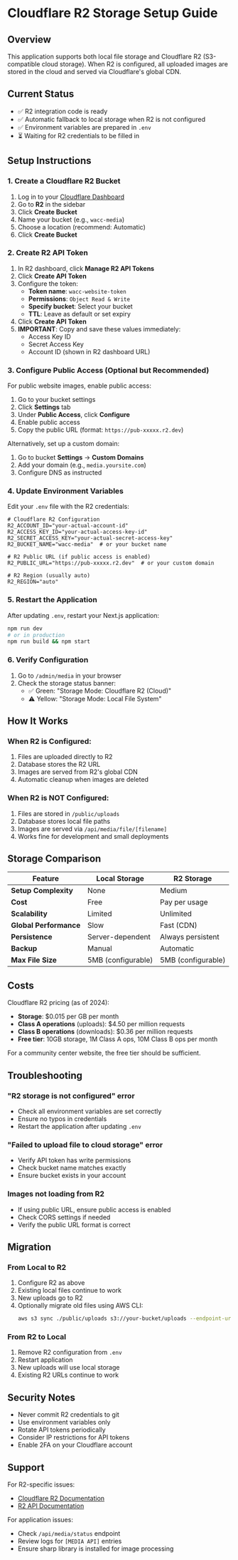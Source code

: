 # Cloudflare R2 Storage Setup Guide

## Overview
This application supports both local file storage and Cloudflare R2 (S3-compatible cloud storage). When R2 is configured, all uploaded images are stored in the cloud and served via Cloudflare's global CDN.

## Current Status
- ✅ R2 integration code is ready
- ✅ Automatic fallback to local storage when R2 is not configured
- ✅ Environment variables are prepared in `.env`
- ⏳ Waiting for R2 credentials to be filled in

## Setup Instructions

### 1. Create a Cloudflare R2 Bucket

1. Log in to your [Cloudflare Dashboard](https://dash.cloudflare.com/)
2. Go to **R2** in the sidebar
3. Click **Create Bucket**
4. Name your bucket (e.g., `wacc-media`)
5. Choose a location (recommend: Automatic)
6. Click **Create Bucket**

### 2. Create R2 API Token

1. In R2 dashboard, click **Manage R2 API Tokens**
2. Click **Create API Token**
3. Configure the token:
   - **Token name**: `wacc-website-token`
   - **Permissions**: `Object Read & Write`
   - **Specify bucket**: Select your bucket
   - **TTL**: Leave as default or set expiry
4. Click **Create API Token**
5. **IMPORTANT**: Copy and save these values immediately:
   - Access Key ID
   - Secret Access Key
   - Account ID (shown in R2 dashboard URL)

### 3. Configure Public Access (Optional but Recommended)

For public website images, enable public access:

1. Go to your bucket settings
2. Click **Settings** tab
3. Under **Public Access**, click **Configure**
4. Enable public access
5. Copy the public URL (format: `https://pub-xxxxx.r2.dev`)

Alternatively, set up a custom domain:
1. Go to bucket **Settings** → **Custom Domains**
2. Add your domain (e.g., `media.yoursite.com`)
3. Configure DNS as instructed

### 4. Update Environment Variables

Edit your `.env` file with the R2 credentials:

```env
# Cloudflare R2 Configuration
R2_ACCOUNT_ID="your-actual-account-id"
R2_ACCESS_KEY_ID="your-actual-access-key-id"
R2_SECRET_ACCESS_KEY="your-actual-secret-access-key"
R2_BUCKET_NAME="wacc-media"  # or your bucket name

# R2 Public URL (if public access is enabled)
R2_PUBLIC_URL="https://pub-xxxxx.r2.dev"  # or your custom domain

# R2 Region (usually auto)
R2_REGION="auto"
```

### 5. Restart the Application

After updating `.env`, restart your Next.js application:

```bash
npm run dev
# or in production
npm run build && npm start
```

### 6. Verify Configuration

1. Go to `/admin/media` in your browser
2. Check the storage status banner:
   - ✅ Green: "Storage Mode: Cloudflare R2 (Cloud)"
   - ⚠️ Yellow: "Storage Mode: Local File System"

## How It Works

### When R2 is Configured:
1. Files are uploaded directly to R2
2. Database stores the R2 URL
3. Images are served from R2's global CDN
4. Automatic cleanup when images are deleted

### When R2 is NOT Configured:
1. Files are stored in `/public/uploads`
2. Database stores local file paths
3. Images are served via `/api/media/file/[filename]`
4. Works fine for development and small deployments

## Storage Comparison

| Feature | Local Storage | R2 Storage |
|---------|--------------|------------|
| **Setup Complexity** | None | Medium |
| **Cost** | Free | Pay per usage |
| **Scalability** | Limited | Unlimited |
| **Global Performance** | Slow | Fast (CDN) |
| **Persistence** | Server-dependent | Always persistent |
| **Backup** | Manual | Automatic |
| **Max File Size** | 5MB (configurable) | 5MB (configurable) |

## Costs

Cloudflare R2 pricing (as of 2024):
- **Storage**: $0.015 per GB per month
- **Class A operations** (uploads): $4.50 per million requests
- **Class B operations** (downloads): $0.36 per million requests
- **Free tier**: 10GB storage, 1M Class A ops, 10M Class B ops per month

For a community center website, the free tier should be sufficient.

## Troubleshooting

### "R2 storage is not configured" error
- Check all environment variables are set correctly
- Ensure no typos in credentials
- Restart the application after updating `.env`

### "Failed to upload file to cloud storage" error
- Verify API token has write permissions
- Check bucket name matches exactly
- Ensure bucket exists in your account

### Images not loading from R2
- If using public URL, ensure public access is enabled
- Check CORS settings if needed
- Verify the public URL format is correct

## Migration

### From Local to R2
1. Configure R2 as above
2. Existing local files continue to work
3. New uploads go to R2
4. Optionally migrate old files using AWS CLI:
   ```bash
   aws s3 sync ./public/uploads s3://your-bucket/uploads --endpoint-url https://[account-id].r2.cloudflarestorage.com
   ```

### From R2 to Local
1. Remove R2 configuration from `.env`
2. Restart application
3. New uploads will use local storage
4. Existing R2 URLs continue to work

## Security Notes

- Never commit R2 credentials to git
- Use environment variables only
- Rotate API tokens periodically
- Consider IP restrictions for API tokens
- Enable 2FA on your Cloudflare account

## Support

For R2-specific issues:
- [Cloudflare R2 Documentation](https://developers.cloudflare.com/r2/)
- [R2 API Documentation](https://developers.cloudflare.com/r2/api/s3/)

For application issues:
- Check `/api/media/status` endpoint
- Review logs for `[MEDIA API]` entries
- Ensure sharp library is installed for image processing